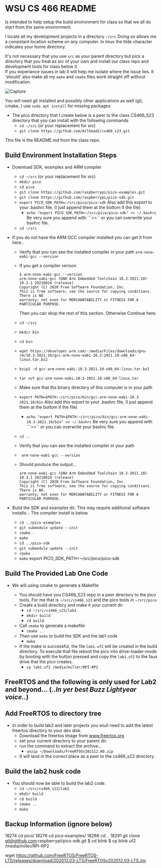 WSU CS 466 README
=================
Is intended to help setup the build environment for class so that we all do start from the same environment.

I locate all my development projects in a directory ```~/src``` Doing so allows me a consistant location scheme on any computer.  In linux the tilde character indicates your home directory.

It's not necessary that you use ```src``` as your parent directory but pick a directory that you treat as src of your own and install our class repo and development tools for class below it.  
If you experiance issues in lab it will help me isolate where the issue lies.  It 'should' also make all my ```make``` and ```cmake``` files work straight off without modification.

![Capture](https://user-images.githubusercontent.com/19733331/150585134-7ebbc1ad-c76b-4c19-bdd8-8922a14eacbe.JPG)

You will need git installed and possibly other applications as well (git, cmake, ) use ```sudo apt install``` for missing packages

 - The pico directory that I create below is a peer to the class CS466_S23 directory that you can install with the following commands
	- ```cd ~/src``` (or your replacement for src)
	- ```git clone https://github.com/milhead2/cs466_s23.git```
	
This file is the README.md from the class repo.

Build Environment Installation Steps
------------------------------------

 - Download SDK, examples and ARM compiler
	- ```cd ~/src``` (or your replacement for src)
	- ```mkdir pico```
	- ```cd pico```
	- ```git clone https://github.com/raspberrypi/pico-examples.git```
	- ```git clone https://github.com/raspberrypi/pico-sdk.git```
	- ```export PICO_SDK_PATH=~/src/pico/pico-sdk```  Also add this export to your .bashrc file, (I just append them at the bottom if the file)
		- ```echo "export PICO_SDK_PATH=~/src/pico/pico-sdk" >> ~/.bashrc```  Be very sure you append with ```>>`` or you can overwrite your bashrc file.
	- ```cd ~/src```

 - If you do not have the ARM GCC compiler installed you can get it from here..
	- Verify that you can see the installed compiler in your path `arm-none-eabi-gcc --version`
	- If you get a compiler verison 
		```
		$ arm-none-eabi-gcc --version
		arm-none-eabi-gcc (GNU Arm Embedded Toolchain 10.3-2021.10) 10.3.1 20210824 (release)
		Copyright (C) 2020 Free Software Foundation, Inc.
		This is free software; see the source for copying conditions.  There is NO
		warranty; not even for MERCHANTABILITY or FITNESS FOR A PARTICULAR PURPOSE.
		```
		Then you can skop the rest of this section.  Otherwise Continue here.
		
	- ```cd ~/src```
	- ```mkdir bin```
	- ```cd bin```
	- ```wget https://developer.arm.com/-/media/Files/downloads/gnu-rm/10.3-2021.10/gcc-arm-none-eabi-10.3-2021.10-x86_64-linux.tar.bz2```
	- ```bzip2 -d gcc-arm-none-eabi-10.3-2021.10-x86_64-linux.tar.bz2```
	- ```tar xvf gcc-arm-none-eabi-10.3-2021.10-x86_64-linux.tar```
	- Make sure that ths binary directory of this compuler is in your path
	- ```export PATH=$PATH:~/src/pico/bin/gcc-arm-none-eabi-10.3-2021.10/bin```  Also add this export to your .bashrc file, (I just append them at the bottom if the file)
		- ```echo "export PATH=$PATH:~/src/pico/bin/gcc-arm-none-eabi-10.3-2021.10/bin" >> ~/.bashrc```  Be very sure you append with ```>>`` or you can overwrite your bashrc file.
	- ```cd ..```
	- Verify that you can see the installed compiler in your path
	- ``` arm-none-eabi-gcc --version```
	- Should produce the output...
		```
		arm-none-eabi-gcc (GNU Arm Embedded Toolchain 10.3-2021.10) 10.3.1 20210824 (release)
		Copyright (C) 2020 Free Software Foundation, Inc.
		This is free software; see the source for copying conditions.  There is NO
		warranty; not even for MERCHANTABILITY or FITNESS FOR A PARTICULAR PURPOSE.
		```

- Build the SDK and examples dir.  This may require additional software installs...  The compiler install is below.
    - ```cd ../pico-examples```
	- ```git submodule update --init```  
	- ```cmake .```
	- ```make```
    - ```cd ../pico-sdk```
	- ```git submodule update --init```  
	- ```cmake .```
	- ```make```
	export PICO_SDK_PATH=~/src/pico/pico-sdk
	

Build The Provided Lab One Code
---------------------------

- We will using cmake to generate a Makefile 

	- You should have you CS466_S23 repo in a peer directory to the pico tools.  For me that is ```~/src/cs466_s23``` and the pico tools in ```~/src/pico```
	- Create a build directory and make it your current dir
		- ```cd ~/src/cs466_s23/lab1```
		- ```mkdir build```
		- ```cd build```
	- Call ```cmake``` to generate a makefile
		- ```cmake ..```
	- Then use ```make``` to build the SDK and the lab1 code
		- ```make```
	- If the make is successful, the file ```lab1.uf2``` will be created in the build directory.  To execute that file reboot the pico into 
	drive-loader-mode by booting with the button pressed and copy the ```lab1.uf2``` to the faux drive that the pico creates.
		- ```cp lab1.uf2 /media/miller/RPI-RP2```
		
## FreeRTOS and the following is only used for Lab2 and beyond... (*..In yer best Buzz Lightyear voice..*)

Add FreeRTOS to directory tree
---------------------------

- In order to build lab2 and later projects you wiull need to add the latest freertos directory to your dev disk.  
	- Download the freertos image from www.freertos.org
	- set your current directory to your parent dir.
	- run the command to extract the archive...
		- ```unzip ~/Downloads/FreeRTOSv202112.00.zip```
	- It will land in the correct place as a peer to the cs466_s23 directory.

Build the lab2 husk code
---------------------------

- You should now be able to build the lab2 code.
	- ```cd ~/src/cs466_s23/lab2```
	- ```mkdir build```
	- ```cd build```
	- ```cmake ..```
	- ```make```


Backup Information (ignore below)
---------------------------------
	
		
		
		
		
18274  cd pico/
18276  cd pico-examples/
18286  cd ..
18291  git clone git@github.com:raspberrypi/pico-sdk.git
$ cd blink
$ cp blink.uf2 /media/miller/RPI-RP2


wget https://github.com/FreeRTOS/FreeRTOS-LTS/releases/download/202012.03-LTS/FreeRTOSv202012.03-LTS.zip

